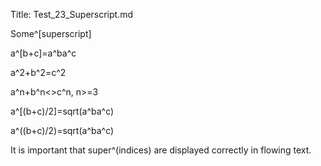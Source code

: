 ﻿Title: Test_23_Superscript.md

Some^[superscript]

a^[b+c]=a^ba^c

a^2+b^2=c^2

a^n+b^n<>c^n, n>=3

a^[(b+c)/2]=sqrt(a^ba^c)

a^(\(b+c\)/2)=sqrt(a^ba^c)

It is important that super^(indices) are displayed correctly in flowing text.